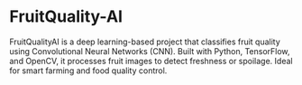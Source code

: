 # FruitQuality-AI
FruitQualityAI is a deep learning-based project that classifies fruit quality using Convolutional Neural Networks (CNN). Built with Python, TensorFlow, and OpenCV, it processes fruit images to detect freshness or spoilage. Ideal for smart farming and food quality control.

